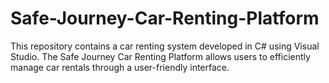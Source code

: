 # Safe-Journey-Car-Renting-Platform
This repository contains a car renting system developed in C# using Visual Studio. The Safe Journey Car Renting Platform allows users to efficiently manage car rentals through a user-friendly interface.
